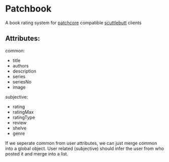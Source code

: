 # Patchbook

A book rating system for
[patchcore](https://github.com/ssbc/patchcore) compatible [scuttlebutt](https://github.com/ssbc/secure-scuttlebutt) clients

## Attributes:

common:
- title
- authors
- description
- series
- seriesNo
- image

subjective:
- rating
- ratingMax
- ratingType
- review
- shelve
- genre

If we seperate common from user attributes, we can just merge common
into a global object. User related (subjective) should infer the user
from who posted it and merge into a list.